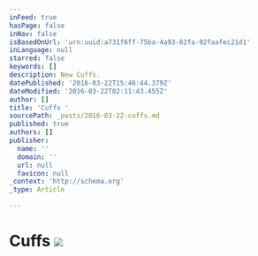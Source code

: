 ```yaml
---
inFeed: true
hasPage: false
inNav: false
isBasedOnUrl: 'urn:uuid:a731f6ff-75ba-4a93-82fa-92faafec21d1'
inLanguage: null
starred: false
keywords: []
description: New Cuffs.
datePublished: '2016-03-22T15:46:44.379Z'
dateModified: '2016-03-22T02:11:43.455Z'
author: []
title: 'Cuffs '
sourcePath: _posts/2016-03-22-cuffs.md
published: true
authors: []
publisher:
  name: ''
  domain: ''
  url: null
  favicon: null
_context: 'http://schema.org'
_type: Article

---
```

# Cuffs ![](https://the-grid-user-content.s3-us-west-2.amazonaws.com/08795774-46d9-409f-8351-14e9fb969e43.png)